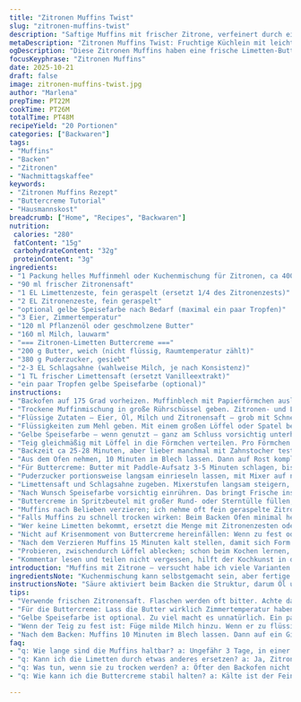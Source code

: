 ```yaml
---
title: "Zitronen Muffins Twist"
slug: "zitronen-muffins-twist"
description: "Saftige Muffins mit frischer Zitrone, verfeinert durch eine überraschend leichte Buttercreme mit Limette statt Vanille. Die leichte Säure der Zitrone und die frische Limette geben den Muffins Charakter. Der Teig zeigt schon beim Rühren eine feine, gelbliche Farbe. Muffinförmchen aus Papier erleichtern das Backen und sorgen für goldbraune, luftig-weiche Küchlein. Die Creme ist nicht zu süß, sondern cremig und geschmeidig, fast fluffig. Perfekte Wahl für alle, die es frisch und zitronig mögen – aber mit eigenem Twist. Ideal als kleiner Genuss zum Nachmittagskaffee. Statt Zitronenschale und -saft gibt es einen kleinen Anteil Limettenzesten. Gute Küchenarbeit spürt man beim Naschen."
metaDescription: "Zitronen Muffins Twist: Fruchtige Küchlein mit leichter Buttercreme. Ideal zum Nachmittagskaffee oder für schnelle Naschereien. Einfach lecker."
ogDescription: "Diese Zitronen Muffins haben eine frische Limetten-Buttercreme. Ein Genuss zum Kaffee oder als schneller Snack. Perfekte Balance aus Frische und Feuchtigkeit."
focusKeyphrase: "Zitronen Muffins"
date: 2025-10-21
draft: false
image: zitronen-muffins-twist.jpg
author: "Marlena"
prepTime: PT22M
cookTime: PT26M
totalTime: PT48M
recipeYield: "20 Portionen"
categories: ["Backwaren"]
tags:
- "Muffins"
- "Backen"
- "Zitronen"
- "Nachmittagskaffee"
keywords:
- "Zitronen Muffins Rezept"
- "Buttercreme Tutorial"
- "Hausmannskost"
breadcrumb: ["Home", "Recipes", "Backwaren"]
nutrition: 
 calories: "280"
 fatContent: "15g"
 carbohydrateContent: "32g"
 proteinContent: "3g"
ingredients:
- "1 Packung helles Muffinmehl oder Kuchenmischung für Zitronen, ca 400g"
- "90 ml frischer Zitronensaft"
- "1 EL Limettenzeste, fein geraspelt (ersetzt 1/4 des Zitronenzests)"
- "2 EL Zitronenzeste, fein geraspelt"
- "optional gelbe Speisefarbe nach Bedarf (maximal ein paar Tropfen)"
- "3 Eier, Zimmertemperatur"
- "120 ml Pflanzenöl oder geschmolzene Butter"
- "160 ml Milch, lauwarm"
- "=== Zitronen-Limetten Buttercreme ==="
- "200 g Butter, weich (nicht flüssig, Raumtemperatur zählt)"
- "380 g Puderzucker, gesiebt"
- "2-3 EL Schlagsahne (wahlweise Milch, je nach Konsistenz)"
- "1 TL frischer Limettensaft (ersetzt Vanilleextrakt)"
- "ein paar Tropfen gelbe Speisefarbe (optional)"
instructions:
- "Backofen auf 175 Grad vorheizen. Muffinblech mit Papierförmchen auslegen oder gut einfetten."
- "Trockene Muffinmischung in große Rührschüssel geben. Zitronen- und Limettenzeste hinzufügen; gibt mehr Aroma als rein nur Zitronenschale. Kurzum mit einem Löffel vermengen."
- "Flüssige Zutaten – Eier, Öl, Milch und Zitronensaft – grob mit Schneebesen verrühren, nicht zu stark schütteln, bis alles verbunden scheint, aber nicht überschwemmt. Ein paar Klümpchen sind okay, sorgen für zarte Struktur."
- "Flüssigkeiten zum Mehl geben. Mit einem großen Löffel oder Spatel behutsam innerlich von unten nach oben falten. Wichtig: nicht zu lang oder zu stark rühren, sonst Muffins fest werden. Der Teig hat leicht dickliche, glänzende Oberfläche; es darf etwas uneben sein."
- "Gelbe Speisefarbe – wenn genutzt – ganz am Schluss vorsichtig unterheben, das intensiviert Optik ohne zu viel Chemie."
- "Teig gleichmäßig mit Löffel in die Förmchen verteilen. Pro Förmchen etwa 2/3 voll, damit sie beim Backen nicht überlaufen. Oft macht es Sinn, nach der Hälfte Backzeit Ofentür kurz zu öffnen – Dampf rauslassen, sonst Gummi."
- "Backzeit ca 25-28 Minuten, aber lieber manchmal mit Zahnstocher testen. Muffins sollten goldbraun an den Rändern sein, Oberfläche fest, mit minimaler Feder beim antippen. Kein zu hoher Schwaden im Ofen, sonst sinken sie ein."
- "Aus dem Ofen nehmen, 10 Minuten im Blech lassen. Dann auf Rost komplett auskühlen lassen, sonst Buttercreme schmilzt später."
- "Für Buttercreme: Butter mit Paddle-Aufsatz 3-5 Minuten schlagen, bis sie leicht, fast streichfähig wird – nicht schmelzen, nicht zu kalt."
- "Puderzucker portionsweise langsam einrieseln lassen, mit Mixer auf niedriger Stufe arbeiten, nach jeder Zugabe gut vermengen, es soll keine Puderquollen geben."
- "Limettensaft und Schlagsahne zugeben. Mixerstufen langsam steigern, am Ende kräftig für 1-2 Minuten, bis Creme fluffig ist und kleine Luftblasen sichtbar werden."
- "Nach Wunsch Speisefarbe vorsichtig einrühren. Das bringt Frische ins Optische, ohne zu übertreiben."
- "Buttercreme in Spritzbeutel mit großer Rund- oder Sterntülle füllen; beim Spritzen ruhig großzügig sein – sieht besser aus und schmeckt saftiger."
- "Muffins nach Belieben verzieren; ich nehme oft fein geraspelte Zitronenschale oder Mini-Minzblättchen, frische Kräuter harmonieren gut und sind keinesfalls zu süß."
- "Falls Muffins zu schnell trocken wirken: Beim Backen Ofen minimal herunterdrehen, weniger rasches Aufgehen vermeiden. Beim Rühren Teig nie komplett glatt, etwas texturiert – das macht den Unterschied."
- "Wer keine Limetten bekommt, ersetzt die Menge mit Zitronenzesten oder orangiger Limette. Pulverzucker gesiebt verringert Klümpchen, Sackschäden im Teig zählen zu Hauptfehlern."
- "Nicht auf Krisenmoment von Buttercreme hereinfällen: Wenn zu fest oder teigartig, paar Tropfen Milch, zu weich: mehr Puderzucker. Gerade Buttercreme verlangt Augen und Gefühl."
- "Nach dem Verzieren Muffins 15 Minuten kalt stellen, damit sich Form hält beim Servieren. Gute Buttercreme bleibt auch bei Zimmertemperatur eine Weile stabil."
- "Probieren, zwischendurch Löffel ablecken; schon beim Kochen lernen, ob zitronig genug, zu süß oder eher blass. Säure nicht unkorrigiert lassen."
- "Kommentar lesen und teilen nicht vergessen, hilft der Kochkunst in der Gemeinschaft."
introduction: "Muffins mit Zitrone – versucht habe ich viele Varianten. Meist zu süß, oder fade, oder zu trocken. Die kleinen Küchlein brauchen die richtige Balance aus Frische und Feuchtigkeit. Darum mixe ich frischen Zitronensaft mit Limettenzesten, die leicht herbe, spritzige Note bringen. Und weil viele Buttercremes meist massiv oder zu süß sind, ersetze ich Vanille durch Limettensaft – das macht den Unterschied. Wichtig ist das Equipment – Paddle-Aufsatz sorgt für cremigere Butter, Handrührer ist zwar okay, aber kein Profi-Tool. Beim Backen verlass ich mich auf mein Auge: goldbraun statt stur Zeit. So wird jeder Zitronen-Muffin zum Erlebnis ob Kaffee, Kuchen oder schneller Nascherei."
ingredientsNote: "Kuchenmischung kann selbstgemacht sein, aber fertige Varianten sparen Zeit. Wenn keine Limetten da sind, Zitronenschale etwas erhöhen, das Aroma bleibt intensiver als ausschließlich Zitronensaft. Bis zu 2 EL Speisefarbe gelb nehmen, zu viel wird künstlich. Zitronensaft am besten frisch, da Flaschen schnell bitter werden. Butter für Creme wirklich Zimmertemperatur, keine Kälte, sonst klumpt die Zucker-Mischung. Schlagsahne gibt die richtige cremige Konsistenz, pflanzliche Alternativen funktionieren, aber schmecken leicht anders. Bei Puderzucker nicht sparen, je feiner desto besser – Klümpchen verderben die ganze Creme. Bei Muffinförmchen lohnt sich Backpapier; die Muffins lösen sich leichter. Beim Öl gute Qualität hilft, nicht zu stark riechend, neutral wie Raps oder Sonnenblumen. "
instructionsNote: "Säure aktiviert beim Backen die Struktur, darum Öl und nicht Butter direkt im Teig nehme ich, damit Muffins innen schön feucht bleiben. Nie überrühren; wenn Teig glänzt und locker wirkt, passen Konsistenz und Luft. Braune Spitzen am Rand sagen: perfekt gebräunt, Pfotenprobe fürs Auge. Zahnstocherprobe nicht immer zuverlässig bei Muffins – besser leicht eindrücken am Rand und hören, ob noch feuchte Masse dran klebt. Buttercreme braucht Zeit und Rhythmus: erst Butter cremig, dann Zucker langsam rein damit keine Wolken. Schlagsahne für fluffige Textur, sie macht die Creme leichter als sonst. Auf Kühlschranktemperatur achten – zu warm schmilzt alles, zu kalt wird’s steinhart. Spritzbeutel füllen mit dicker, nicht zu flüssiger Creme, so hält das Muster gut. Muffins kalt stellen, nicht zu lange offen lagern, sonst zieht Feuchtigkeit raus. Für längere Haltbarkeit leichte Folie oder Box mit Deckel empfehlen."
tips:
- "Verwende frischen Zitronensaft. Flaschen werden oft bitter. Achte darauf, die Mengen präzise zu messen. 90 ml sind genug für den Teig. Limettenzesten nicht vergessen, die bringen Spritzigkeit. Gute Qualität ist entscheidend."
- "Für die Buttercreme: Lass die Butter wirklich Zimmertemperatur haben. Kalt macht Klumpen. Puderzucker nach und nach dazugeben. Auf niedriger Stufe beginnen, damit nichts fliegt. So wird die Creme schön fluffig."
- "Gelbe Speisefarbe ist optional. Zu viel macht es unnatürlich. Ein paar Tropfen genügen. Braune Spitzen an Muffins sagen: perfekt gebräunt. Fühle mit dem Zahnstocher, aber teste auch den Rand."
- "Wenn der Teig zu fest ist: Füge milde Milch hinzu. Wenn er zu flüssig ist, etwas mehr Muffinmehl. Immer Augenmaß nutzen. Zeigler beim Backen, ein bisschen Trial and Error."
- "Nach dem Backen: Muffins 10 Minuten im Blech lassen. Dann auf ein Gitter auskühlen. Das ist wichtig. Sonst wird die Buttercreme schmelzen. Die Form bleibt besser, wenn du sie kühlstellst."
faq:
- "q: Wie lange sind die Muffins haltbar? a: Ungefähr 3 Tage, in einer Box. Kühlen aber nicht zu kalt. Feuchtigkeit zieht sonst raus."
- "q: Kann ich die Limetten durch etwas anderes ersetzen? a: Ja, Zitronenzesten sind möglich. Zu viel Zitrone kann dominieren. Achte auf das Gleichgewicht."
- "q: Was tun, wenn sie zu trocken werden? a: Öfter den Backofen nicht zu heiß einstellen. Die Backzeit anpassen. Teste mit einem Stocher."
- "q: Wie kann ich die Buttercreme stabil halten? a: Kälte ist der Feind. Zu warm wird sie weich. Kühl lagern aber nicht zu kalt, sonst wird sie hart."

---
```

